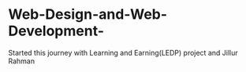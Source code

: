 # Web-Design-and-Web-Development-
Started this journey with Learning and Earning(LEDP) project and Jillur Rahman
